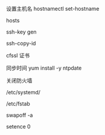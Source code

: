设置主机名 hostnamectl  set-hostname 

hosts

ssh-key gen 

ssh-copy-id

cfssl 证书

同步时间 yum install -y ntpdate

关闭防火墙

/etc/systemd/

/etc/fstab

swapoff -a

setence 0

